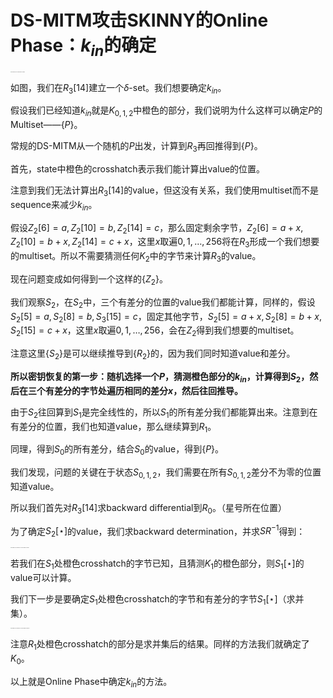 # DS-MITM攻击SKINNY的Online Phase：$k_{in}$的确定

<img src="C:\Users\17558\Desktop\SJTU\Research\Cryptanalysis\DS-MITM\Key_Recovery_of_DS_MITM_Attack_on_SKINNY.png" alt="Key_Recovery_of_DS_MITM_Attack_on_SKINNY" style="zoom:7%;" />

如图，我们在$R_3[14]$建立一个$\delta$-set。我们想要确定$k_{in}$。

假设我们已经知道$k_{in}$就是$K_{0,1,2}$中橙色的部分，我们说明为什么这样可以确定$P$的Multiset——$\{P\}$。

常规的DS-MITM从一个随机的$P$出发，计算到$R_3$再回推得到$\{P\}$。

首先，state中橙色的crosshatch表示我们能计算出value的位置。

注意到我们无法计算出$R_3[14]$的value，但这没有关系，我们使用multiset而不是sequence来减少$k_{in}$。

假设$Z_2[6]=a,Z_2[10]=b,Z_2[14]=c$，那么固定剩余字节，$Z_2[6]=a+x,Z_2[10]=b+x,Z_2[14]=c+x$，这里$x$取遍$0,1,\dots,256$将在$R_3$形成一个我们想要的multiset。所以不需要猜测任何$K_2$中的字节来计算$R_3$的value。

现在问题变成如何得到一个这样的$\{Z_2\}$。

我们观察$S_2$，在$S_2$中，三个有差分的位置的value我们都能计算，同样的，假设$S_2[5]=a,S_2[8]=b,S_3[15]=c$，固定其他字节，$S_2[5]=a+x,S_2[8]=b+x,S_2[15]=c+x$，这里$x$取遍$0,1,\dots,256$，会在$Z_2$得到我们想要的multiset。

注意这里$\{S_2\}$是可以继续推导到$\{R_2\}$的，因为我们同时知道value和差分。

**所以密钥恢复的第一步：随机选择一个$P$，猜测橙色部分的$k_{in}$，计算得到$S_2$，然后在三个有差分的字节处遍历相同的差分$x$，然后往回推导。**

由于$S_2$往回算到$S_1$是完全线性的，所以$S_1$的所有差分我们都能算出来。注意到在有差分的位置，我们也知道value，那么继续算到$R_1$。

同理，得到$S_0$的所有差分，结合$S_0$的value，得到$\{P\}$。

我们发现，问题的关键在于状态$S_{0,1,2}$，我们需要在所有$S_{0,1,2}$差分不为零的位置知道value。

所以我们首先对$R_3[14]$求backward differential到$R_0$。（星号所在位置）

为了确定$S_2[\star]$的value，我们求backward determination，并求$SR^{-1}$得到：

<img src="C:\Users\17558\Desktop\SJTU\Research\Cryptanalysis\DS-MITM\Illustration_of_Key_Recovery_of_DS_MITM_Attack_on_SKINNY_1.png" alt="Illustration_of_Key_Recovery_of_DS_MITM_Attack_on_SKINNY_1" style="zoom:7%;" />

若我们在$S_1$处橙色crosshatch的字节已知，且猜测$K_1$的橙色部分，则$S_1[\star]$的value可以计算。

我们下一步是要确定$S_1$处橙色crosshatch的字节和有差分的字节$S_1[\star]$（求并集）。

<img src="C:\Users\17558\Desktop\SJTU\Research\Cryptanalysis\DS-MITM\Illustration_of_Key_Recovery_of_DS_MITM_Attack_on_SKINNY_2.png" alt="Illustration_of_Key_Recovery_of_DS_MITM_Attack_on_SKINNY_2" style="zoom:7%;" />

注意$R_1$处橙色crosshatch的部分是求并集后的结果。同样的方法我们就确定了$K_0$。

以上就是Online Phase中确定$k_{in}$的方法。
